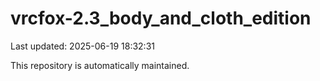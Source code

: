 # vrcfox-2.3_body_and_cloth_edition

Last updated: 2025-06-19 18:32:31

This repository is automatically maintained.
